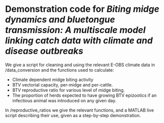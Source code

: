 # Demonstration code for *Biting midge dynamics and bluetongue transmission: A multiscale model linking catch data with climate and disease outbreaks*

We give a script for cleaning and using the relevant E-OBS climate data in /data_conversion and the functions used to calculate:

* Climate dependent midge biting activity
* BTV vectorial capacity, per-midge and per-cattle.
* BTV reproductive ratio for various level of midge biting.
* The proportion of herds expected to have growing BTV epizootics if an infectious animal was introduced on any given day.

In /reproductive_ratios we give the relevant functions, and a MATLAB live script describing their use, given as a step-by-step demonstration.
